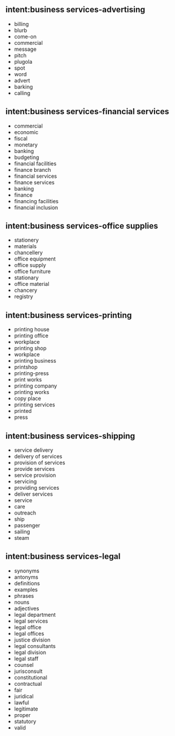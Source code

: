 ## intent:business services-advertising
- billing
- blurb
- come-on
- commercial
- message
- pitch
- plugola
- spot
- word
- advert
- barking
- calling

## intent:business services-financial services
- commercial
- economic
- fiscal
- monetary
- banking
- budgeting
- financial facilities
- finance branch
- financial services
- finance services
- banking
- finance
- financing facilities
- financial inclusion

## intent:business services-office supplies
- stationery
- materials
- chancellery
- office equipment
- office supply
- office furniture
- stationary
- office material
- chancery
- registry

## intent:business services-printing
- printing house
- printing office
- workplace
- printing shop
- workplace
- printing business
- printshop
- printing-press
- print works
- printing company
- printing works
- copy place
- printing services
- printed
- press

## intent:business services-shipping
- service delivery
- delivery of services
- provision of services
- provide services
- service provision
- servicing
- providing services
- deliver services
- service
- care
- outreach
- ship
- passenger
- sailing
- steam

## intent:business services-legal
- synonyms
- antonyms
- definitions
- examples
- phrases
- nouns
- adjectives
- legal department
- legal services
- legal office
- legal offices
- justice division
- legal consultants
- legal division
- legal staff
- counsel
- jurisconsult
- constitutional
- contractual
- fair
- juridical
- lawful
- legitimate
- proper
- statutory
- valid
